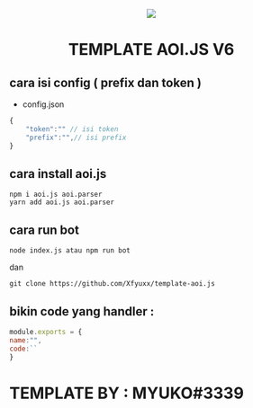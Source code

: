 <p align=center>
<img src="https://cdn.discordapp.com/attachments/1058843428831629443/1063251770228342895/aoijsbanner.png"/>
</p>

# <p align=center>TEMPLATE AOI.JS V6</p>

## cara isi config ( prefix dan token )

- config.json

```js
{
    "token":"" // isi token
    "prefix":"",// isi prefix
}
```

## cara install aoi.js

```
npm i aoi.js aoi.parser
yarn add aoi.js aoi.parser
```

## cara run bot

```
node index.js atau npm run bot
```
dan 
```
git clone https://github.com/Xfyuxx/template-aoi.js
```

## bikin code yang handler : 
```js
module.exports = {
name:"", 
code:``
}
```

# TEMPLATE BY : MYUKO#3339
